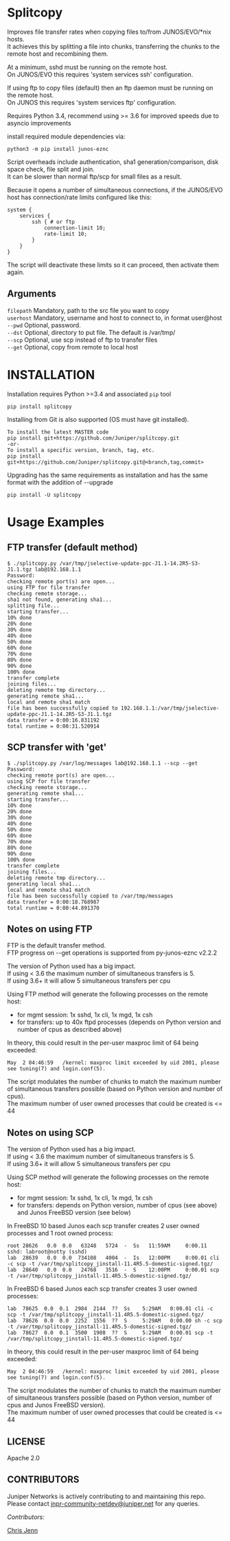 # Splitcopy

Improves file transfer rates when copying files to/from JUNOS/EVO/\*nix hosts.  
It achieves this by splitting a file into chunks, transferring the chunks to the remote host and recombining them.  

At a minimum, sshd must be running on the remote host.  
On JUNOS/EVO this requires 'system services ssh' configuration.  

If using ftp to copy files (default) then an ftp daemon must be running on the remote host.   
On JUNOS this requires 'system services ftp' configuration.  

Requires Python 3.4, recommend using >= 3.6 for improved speeds due to asyncio improvements  

install required module dependencies via:
```
python3 -m pip install junos-eznc
```
Script overheads include authentication, sha1 generation/comparison, disk space check, file split and join.  
It can be slower than normal ftp/scp for small files as a result.

Because it opens a number of simultaneous connections,
if the JUNOS/EVO host has connection/rate limits configured like this:

```
system {
    services {
        ssh { # or ftp
            connection-limit 10;
            rate-limit 10;
        }
    }
}
```

The script will deactivate these limits so it can proceed, then activate them again.  

## Arguments

`filepath` Mandatory, path to the src file you want to copy  
`userhost` Mandatory, username and host to connect to, in format user@host  
`--pwd`    Optional, password.  
`--dst`    Optional, directory to put file. The default is /var/tmp/  
`--scp`    Optional, use scp instead of ftp to transfer files  
`--get`    Optional, copy from remote to local host  

# INSTALLATION

Installation requires Python >=3.4 and associated `pip` tool

    pip install splitcopy

Installing from Git is also supported (OS must have git installed).

    To install the latest MASTER code
    pip install git+https://github.com/Juniper/splitcopy.git
    -or-
    To install a specific version, branch, tag, etc.
    pip install git+https://github.com/Juniper/splitcopy.git@<branch,tag,commit>

Upgrading has the same requirements as installation and has the same format with the addition of --upgrade

    pip install -U splitcopy


# Usage Examples 
## FTP transfer (default method)

```
$ ./splitcopy.py /var/tmp/jselective-update-ppc-J1.1-14.2R5-S3-J1.1.tgz lab@192.168.1.1
Password:
checking remote port(s) are open...
using FTP for file transfer
checking remote storage...
sha1 not found, generating sha1...
splitting file...
starting transfer...
10% done
20% done
30% done
40% done
50% done
60% done
70% done
80% done
90% done
100% done
transfer complete
joining files...
deleting remote tmp directory...
generating remote sha1...
local and remote sha1 match
file has been successfully copied to 192.168.1.1:/var/tmp/jselective-update-ppc-J1.1-14.2R5-S3-J1.1.tgz
data transfer = 0:00:16.831192
total runtime = 0:00:31.520914
```

## SCP transfer with 'get'

```
$ ./splitcopy.py /var/log/messages lab@192.168.1.1 --scp --get
Password:
checking remote port(s) are open...
using SCP for file transfer
checking remote storage...
generating remote sha1...
starting transfer...
10% done
20% done
30% done
40% done
50% done
60% done
70% done
80% done
90% done
100% done
transfer complete
joining files...
deleting remote tmp directory...
generating local sha1...
local and remote sha1 match
file has been successfully copied to /var/tmp/messages
data transfer = 0:00:18.768987
total runtime = 0:00:44.891370
```

## Notes on using FTP

FTP is the default transfer method.  
FTP progress on --get operations is supported from py-junos-eznc v2.2.2  

The version of Python used has a big impact.  
If using < 3.6 the maximum number of simultaneous transfers is 5.  
If using 3.6+ it will allow 5 simultaneous transfers per cpu   

Using FTP method will generate the following processes on the remote host:
- for mgmt session: 1x sshd, 1x cli, 1x mgd, 1x csh
- for transfers: up to 40x ftpd processes (depends on Python version and number of cpus as described above)

In theory, this could result in the per-user maxproc limit of 64 being exceeded:
```
May  2 04:46:59   /kernel: maxproc limit exceeded by uid 2001, please see tuning(7) and login.conf(5).
```
The script modulates the number of chunks to match the maximum number of simultaneous transfers possible (based on Python version and number of cpus).   
The maximum number of user owned processes that could be created is <= 44

## Notes on using SCP

The version of Python used has a big impact.  
If using < 3.6 the maximum number of simultaneous transfers is 5.  
If using 3.6+ it will allow 5 simultaneous transfers per cpu 

Using SCP method will generate the following processes on the remote host:
- for mgmt session: 1x sshd, 1x cli, 1x mgd, 1x csh
- for transfers:  depends on Python version, number of cpus (see above) and Junos FreeBSD version (see below)

In FreeBSD 10 based Junos each scp transfer creates 2 user owned processes and 1 root owned process: 
```
root 28626   0.0  0.0   63248   5724  -  Ss   11:59AM     0:00.11 sshd: labroot@notty (sshd)
lab  28639   0.0  0.0  734108   4004  -  Is   12:00PM     0:00.01 cli -c scp -t /var/tmp/splitcopy_jinstall-11.4R5.5-domestic-signed.tgz/
lab  28640   0.0  0.0   24768   3516  -  S    12:00PM     0:00.01 scp -t /var/tmp/splitcopy_jinstall-11.4R5.5-domestic-signed.tgz/
```
In FreeBSD 6 based Junos each scp transfer creates 3 user owned processes:
```
lab  78625  0.0  0.1  2984  2144  ??  Ss    5:29AM   0:00.01 cli -c scp -t /var/tmp/splitcopy_jinstall-11.4R5.5-domestic-signed.tgz/  
lab  78626  0.0  0.0  2252  1556  ??  S     5:29AM   0:00.00 sh -c scp -t /var/tmp/splitcopy_jinstall-11.4R5.5-domestic-signed.tgz/  
lab  78627  0.0  0.1  3500  1908  ??  S     5:29AM   0:00.01 scp -t /var/tmp/splitcopy_jinstall-11.4R5.5-domestic-signed.tgz/  
```
In theory, this could result in the per-user maxproc limit of 64 being exceeded:
```
May  2 04:46:59   /kernel: maxproc limit exceeded by uid 2001, please see tuning(7) and login.conf(5).
```
The script modulates the number of chunks to match the maximum number of simultaneous transfers possible (based on Python version, number of cpus and Junos FreeBSD version).  
The maximum number of user owned processes that could be created is <= 44



## LICENSE

Apache 2.0

## CONTRIBUTORS

Juniper Networks is actively contributing to and maintaining this repo. Please contact jnpr-community-netdev@juniper.net for any queries.

*Contributors:*

[Chris Jenn](https://github.com/ipmonk)
